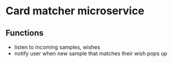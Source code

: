 # Card matcher microservice

## Functions

- listen to incoming samples, wishes
- notify user when new sample that matches their wish pops up
